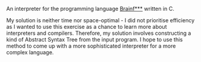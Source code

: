 An interpreter for the programming language [Brainf***](https://en.wikipedia.org/wiki/Brainfuck) written in C.

My solution is neither time nor space-optimal - I did not prioritise efficiency as I wanted to use this exercise as a chance to learn more about interpreters and compilers. Therefore, my solution involves constructing a kind of Abstract Syntax Tree from the input program. I hope to use this method to come up with a more sophisticated interpreter for a more complex language.